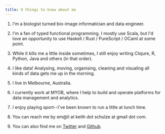 ```yaml
---
title: 9 things to know about me
---
```


1. I'm a biologist turned bio-image informatician and data engineer.

2. I'm a fan of typed functional programming. I mostly use Scala,
but I'd love an opportunity to use Haskell / Rust / PureScript / OCaml at some point.

3. While it kills me a little inside sometimes, I still enjoy writing
Clojure, R, Python, Java and others (in that order).

4. I like data! Analysing, moving, organising, cleaning and visualing all kinds of data gets me up in the morning.

5. I live in Melbourne, Australia.

6. I currently work at MYOB, where I help to build and operate platforms for data management and analytics.

7. I enjoy playing sport--I've been known to run a little at lunch time.

8. You can reach me by em@il at keith dot schulze at gmail dot com.

9. You can also find me on [Twitter](https://twitter.com/keithschulze) and
[Github](https://github.com/keithschulze).
